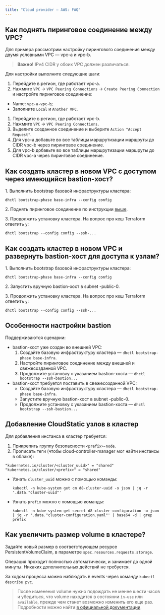 ```yaml
---
title: "Cloud provider — AWS: FAQ"
---
```



## Как поднять пиринговое соединение  между VPC?

Для примера рассмотрим настройку пирингового соединения между двумя условными VPC — vpc-a и vpc-b.

>**Важно!** IPv4 CIDR у обоих VPC должен различаться.

Для настройки выполните следующие шаги:

1. Перейдите в регион, где работает vpc-a.
1. Нажмите `VPC` -> `VPC Peering Connections` -> `Create Peering Connection` и настройте пиринговое соединение:
  * Name: `vpc-a-vpc-b`;
  * Заполните `Local` и `Another VPC`.
1. Перейдите в регион, где работает vpc-b.
1. Нажмите `VPC` -> `VPC Peering Connections`.
1. Выделите созданное соединение и выберите `Action "Accept Request"`.
1. Для vpc-a добавьте во все таблицы маршрутизации маршруты до CIDR vpc-b через пиринговое соединение.
1. Для vpc-b добавьте во все таблицы маршрутизации маршруты до CIDR vpc-a через пиринговое соединение.


## Как создать кластер в новом VPC с доступом через имеющийся bastion-хост?

1\. Выполнить bootstrap базовой инфраструктуры кластера:

  ```shell
  dhctl bootstrap-phase base-infra --config config
  ```

2\. Поднять пиринговое соединение по инструкции [выше](#как-поднять-пиринговое-соединение--между-vpc).

3\. Продолжить установку кластера. На вопрос про кеш Terraform ответить `y`:

  ```shell
  dhctl bootstrap --config config --ssh-...
  ```

## Как создать кластер в новом VPC и развернуть bastion-хост для доступа к узлам?

1\. Выполнить bootstrap базовой инфраструктуры кластера:

  ```shell
  dhctl bootstrap-phase base-infra --config config
  ```

2\. Запустить вручную bastion-хост в subnet <prefix>-public-0.

3\. Продолжить установку кластера. На вопрос про кеш Terraform ответить `y`:

  ```shell
  dhctl bootstrap --config config --ssh-...
  ```

## Особенности настройки bastion

Поддерживаются сценарии:
* bastion-хост уже создан во внешней VPC:
  1. Создайте базовую инфраструктуру кластера — `dhctl bootstrap-phase base-infra`.
  1. Настройте пиринговое соединение между внешней и свежесозданной VPC.
  1. Продолжите установку с указанием bastion-хоста — `dhctl bootstrap --ssh-bastion...`
* bastion-хост требуется поставить в свежесозданной VPC:
  * Создайте базовую инфраструктуру кластера — `dhctl bootstrap-phase base-infra`.
  * Запустите вручную bastion-хост в subnet <prefix>-public-0.
  * Продолжите установку с указанием bastion-хоста — `dhctl bootstrap --ssh-bastion...`

## Добавление CloudStatic узлов в кластер

Для добавления инстанса в кластер требуется:
  1. Прикрепить группу безопасности `<prefix>-node`.
  2. Прописать теги (чтобы cloud-controller-manager мог найти инстансы в облаке):

  ```
  "kubernetes.io/cluster/<cluster_uuid>" = "shared"
  "kubernetes.io/cluster/<prefix>" = "shared"
  ```

  * Узнать `cluster_uuid` можно с помощью команды:
    ```shell
    kubectl -n kube-system get cm d8-cluster-uuid -o json | jq -r '.data."cluster-uuid"'
    ```

  * Узнать `prefix` можно с помощью команды:
    ```shell
    kubectl -n kube-system get secret d8-cluster-configuration -o json | jq -r '.data."cluster-configuration.yaml"' | base64 -d | grep prefix
    ```

## Как увеличить размер volume в кластере?

Задайте новый размер в соответствующем ресурсе PersistentVolumeClaim, в параметре `spec.resources.requests.storage`.

Операция проходит полностью автоматически, и занимает до одной минуты. Никаких дополнительных действий не требуется. 

За ходом процесса можно наблюдать в events через команду `kubectl describe pvc`.

>После изменения volume нужно подождать не менее шести часов и убедиться, что volume находится в состоянии `in-use` или `available`, прежде чем станет возможно изменить его еще раз. Подробности можно найти [в официальной документации](https://docs.aws.amazon.com/AWSEC2/latest/UserGuide/modify-volume-requirements.html).

